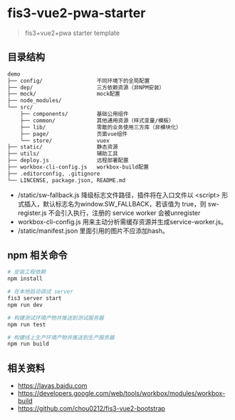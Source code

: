 <!--
 * @Description: This is a python file
 * @Author: JeanneWu
 * @Date: 2018-03-29 15:59:10
 -->
# fis3-vue2-pwa-starter

> fis3+vue2+pwa starter template

## 目录结构

``` bash
demo
├── config/                 不同环境下的全局配置
├── dep/                    三方依赖资源（非NPM安装）
├── mock/                   mock配置
├── node_modules/
└── src/
    ├── components/         基础公用组件
    ├── common/             其他通用资源（样式变量/模板）
    ├── lib/                零散的业务使用三方库（非模块化）
    ├── page/               页面vue组件
    └── store/              vuex
├── static/                 静态资源
├── utils/                  辅助工具
├── deploy.js               远程部署配置
├── workbox-cli-config.js   workbox-build配置
├── .editorconfig, .gitignore
└── LINCENSE, package.json, README.md
```

* /static/sw-fallback.js 降级标志文件路径，插件将在入口文件以 &lt;script&gt; 形式插入，默认标志名为window.SW_FALLBACK，若该值为 true，则 sw-register.js 不会引入执行，注册的 service worker 会被unregister
* workbox-cli-config.js 用来主动分析需缓存资源并生成service-worker.js。
* /static/manifest.json 里面引用的图片不应添加hash。


## npm 相关命令

``` bash
# 安装工程依赖
npm install

# 在本地启动调试 server
fis3 server start
npm run dev

# 构建测试环境产物并推送到测试服务器
npm run test

# 构建线上生产环境产物并推送到生产服务器
npm run build

```

## 相关资料

* https://lavas.baidu.com
* https://developers.google.com/web/tools/workbox/modules/workbox-build
* https://github.com/chou0212/fis3-vue2-bootstrap

